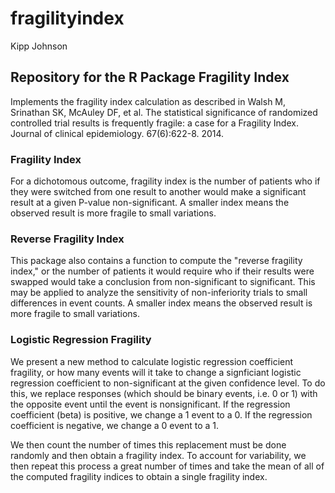 # fragilityindex
Kipp Johnson

## Repository for the R Package Fragility Index

Implements the fragility index calculation as described in Walsh M, Srinathan SK, McAuley DF, et al. The statistical significance of randomized controlled trial results is frequently fragile: a case for a Fragility Index. Journal of clinical epidemiology. 67(6):622-8. 2014.

### Fragility Index

For a dichotomous outcome, fragility index is the number of patients who if they were switched from one result to another would make a significant result at a given P-value non-significant. A smaller index means the observed result is more fragile to small variations.

### Reverse Fragility Index

This package also contains a function to compute the "reverse fragility index," or the number of patients it would require who if their results were swapped would take a conclusion from non-significant to significant. This may be applied to analyze the sensitivity of non-inferiority trials to small differences in event counts. A smaller index means the observed result is more fragile to small variations.

### Logistic Regression Fragility

We present a new method to calculate logistic regression coefficient fragility, or how many events will it take to change a signficiant logistic regression coefficient to non-significant at the given confidence level. To do this, we replace responses (which should be binary events, i.e. 0 or 1) with the opposite event until the event is nonsignificant. If the regression coefficient (beta) is positive, we change a 1 event to a 0. If the regression coefficient is negative, we change a 0 event to a 1. 

We then count the number of times this replacement must be done randomly and then obtain a fragility index. To account for variability, we then repeat this process a great number of times and take the mean of all of the computed fragility indices to obtain a single fragility index.

